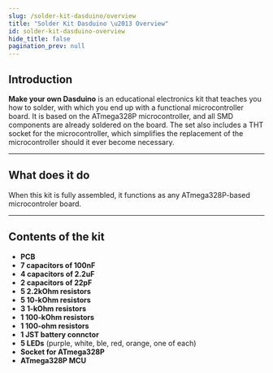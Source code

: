 ```yaml
---
slug: /solder-kit-dasduino/overview
title: "Solder Kit Dasduino \u2013 Overview"
id: solder-kit-dasduino-overview
hide_title: false
pagination_prev: null
---
```

## Introduction
**Make your own Dasduino** is an educational electronics kit that teaches you how to solder, with which you end up with a functional microcontroller board. It is based on the ATmega328P microcontroller, and all SMD components are already soldered on the board. The set also includes a THT socket for the microcontroller, which simplifies the replacement of the microcontroller should it ever become necessary.

---

## What does it do
When this kit is fully assembled, it functions as any ATmega328P-based microcontroler board.

<CenteredImage src="/img/dasduinoCORE-solder-kit/333200.jpg" alt="Make yout own Dasduino" caption="Make yout own Dasduino" />


---

## Contents of the kit

- **PCB**
- **7 capacitors of 100nF**
- **4 capacitors of 2.2uF**
- **2 capacitors of 22pF**
- **5 2.2kOhm resistors**
- **5 10-kOhm resistors**
- **3 1-kOhm resistors**
- **1 100-kOhm resistors**
- **1 100-ohm resistors**
- **1 JST battery connctor**
- **5 LEDs** (purple, white, ble, red, orange, one of each)
- **Socket for ATmega328P**
- **ATmega328P MCU**